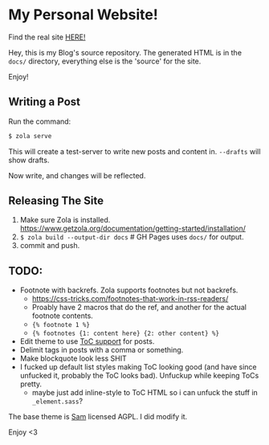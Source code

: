 # My Personal Website!

Find the real site [HERE!](https://thedav.is)

Hey, this is my Blog's source repository.
The generated HTML is in the `docs/` directory,
everything else is the 'source' for the site.

Enjoy!

## Writing a Post

Run the command:

```bash
$ zola serve
```

This will create a test-server to write new posts and content in. `--drafts` will show drafts.

Now write, and changes will be reflected.

## Releasing The Site

1. Make sure Zola is installed. https://www.getzola.org/documentation/getting-started/installation/
2. `$ zola build --output-dir docs` # GH Pages uses `docs/` for output.
3. commit and push.

## TODO:

- Footnote with backrefs. Zola supports footnotes but not backrefs.
  - https://css-tricks.com/footnotes-that-work-in-rss-readers/
  - Proably have 2 macros that do the ref, and another for the actual footnote contents.
  - `{% footnote 1 %}`
  - `{% footnotes {1: content here} {2: other content} %}`
- Edit theme to use [ToC support](https://www.getzola.org/documentation/content/table-of-contents/) for posts.
- Delimit tags in posts with a comma or something.
- Make blockquote look less SHIT
- I fucked up default list styles making ToC looking good (and have since unfucked it, probably the ToC looks bad). Unfuckup while keeping ToCs pretty.
  - maybe just add inline-style to ToC HTML so i can unfuck the stuff in `_element.sass`?

The base theme is [Sam](https://github.com/janbaudisch/zola-sam) licensed AGPL. I did modify it.

  Enjoy <3

